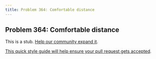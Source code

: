 ```yaml
---
title: Problem 364: Comfortable distance
---
```

## Problem 364: Comfortable distance

This is a stub. <a href='https://github.com/freecodecamp/guides/tree/master/src/pages/certifications/coding-interview-prep/project-euler/problem-364-comfortable-distance/index.md' target='_blank' rel='nofollow'>Help our community expand it</a>.

<a href='https://github.com/freecodecamp/guides/blob/master/README.md' target='_blank' rel='nofollow'>This quick style guide will help ensure your pull request gets accepted</a>.

<!-- The article goes here, in GitHub-flavored Markdown. Feel free to add YouTube videos, images, and CodePen/JSBin embeds  -->

